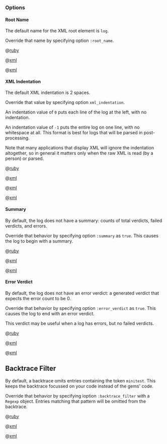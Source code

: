 ### Options

#### Root Name

The default name for the XML root element is ```log```.

Override that name by specifying option ```:root_name```.

@[ruby](root_name.rb)

@[xml](default_root_name.xml)

@[xml](custom_root_name.xml)

#### XML Indentation

The default XML indentation is 2 spaces.

Override that value by specifying option ```xml_indentation```.

An indentation value of ```0``` puts each line of the log at the left, with no indentation.

An indentation value of ```-1``` puts the entire log on one line, with no whitespace at all.  This format is best for logs that will be parsed in post-processing.

Note that many applications that display XML will ignore the indentation altogether, so in general it matters only when the raw XML is read (by a person) or parsed.

@[ruby](xml_indentation.rb)

@[xml](default_xml_indentation.xml)

@[xml](xml_indentation_0.xml)

@[xml](xml_indentation_-1.xml)

#### Summary

By default, the log does not have a summary: counts of total verdicts, failed verdicts, and errors.

Override that behavior by specifying option ```:summary``` as ```true```.  This causes the log to begin with a summary.

@[ruby](summary.rb)

@[xml](no_summary.xml)

@[xml](summary.xml)

#### Error Verdict

By default, the log does not have an error verdict: a generated verdict that expects the error count to be 0.

Override that behavior by specifying option ```:error_verdict``` as ```true```.  This causes the log to end with an error verdict.

This verdict may be useful when a log has errors, but no failed verdicts.

@[ruby](error_verdict.rb)

@[xml](no_error_verdict.xml)

@[xml](error_verdict.xml)

## Backtrace Filter

By default, a backtrace omits entries containing the token ```minitest```.  This keeps the backtrace focussed on your code instead of the gems' code.

Override that behavior by specifying ioption ```:backtrace_filter``` with a ```Regexp``` object.  Entries matching that pattern will be omitted from the backtrace.

@[ruby](backtrace_filter.rb)

@[xml](default_backtrace_filter.xml)

@[xml](custom_backtrace_filter.xml)

